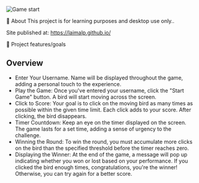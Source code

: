 
![Game start](game.png)

🌟 About
This project is for learning purposes and desktop use only.. 

Site published at: https://laimalp.github.io/

🎯 Project features/goals

## Overview 

- Enter Your Username. Name will be displayed throughout the game, adding a personal touch to the experience.
- Play the Game: Once you've entered your username, click the "Start Game" button. A bird will start moving across the screen.
- Click to Score: Your goal is to click on the moving bird as many times as possible within the given time limit. Each click adds to your score. After clicking, the bird disappears.
- Timer Countdown: Keep an eye on the timer displayed on the screen. The game lasts for a set time, adding a sense of urgency to the challenge.
- Winning the Round: To win the round, you must accumulate more clicks on the bird than the specified threshold before the timer reaches zero.
- Displaying the Winner: At the end of the game, a message will pop up indicating whether you won or lost based on your performance. If you clicked the bird enough times, congratulations, you're the winner! Otherwise, you can try again for a better score.


